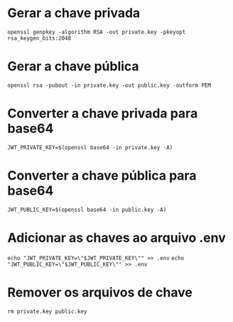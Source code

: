 # Gerar a chave privada

`openssl genpkey -algorithm RSA -out private.key -pkeyopt rsa_keygen_bits:2048`

# Gerar a chave pública
`openssl rsa -pubout -in private.key -out public.key -outform PEM`

# Converter a chave privada para base64
`JWT_PRIVATE_KEY=$(openssl base64 -in private.key -A)`

# Converter a chave pública para base64
`JWT_PUBLIC_KEY=$(openssl base64 -in public.key -A)`

# Adicionar as chaves ao arquivo .env
`echo "JWT_PRIVATE_KEY=\"$JWT_PRIVATE_KEY\"" >> .env`
`echo "JWT_PUBLIC_KEY=\"$JWT_PUBLIC_KEY\"" >> .env`

# Remover os arquivos de chave
`rm private.key public.key`